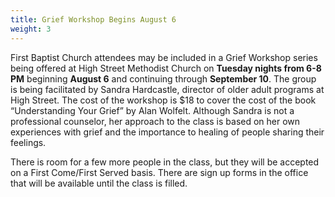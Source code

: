 ```yaml
---
title: Grief Workshop Begins August 6
weight: 3
---
```


First Baptist Church attendees may be included in a Grief Workshop series being offered at High Street Methodist Church on **Tuesday nights from 6-8 PM** beginning **August 6** and continuing through **September 10**.  The group is being facilitated by Sandra Hardcastle, director of older adult programs at High Street.  The cost of the workshop is $18 to cover the cost of the book “Understanding Your Grief” by Alan Wolfelt. Although Sandra is not a professional counselor, her approach to the class is based on her own experiences with grief and the importance to healing of people sharing their feelings.  










There is room for a few more people in the class, but they will be accepted on a First Come/First Served basis.  There are sign up forms in the office that will be available until the class is filled.